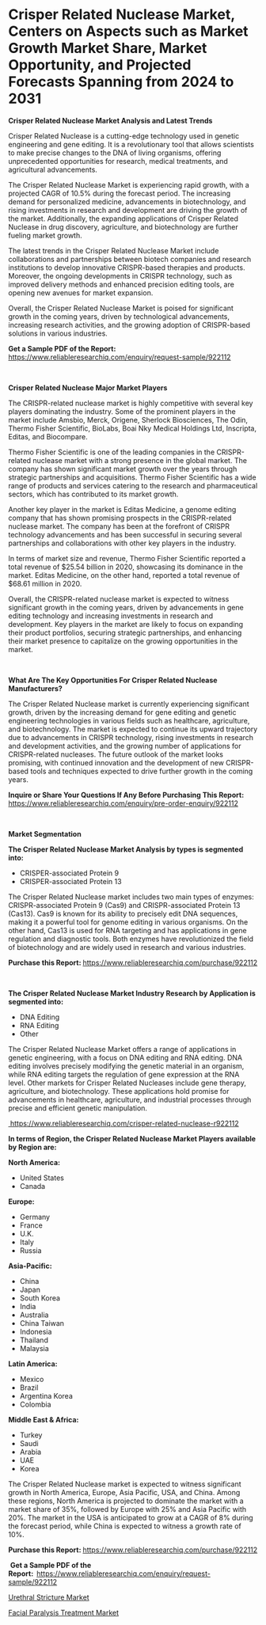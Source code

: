 <p><h1>Crisper Related Nuclease Market, Centers on Aspects such as Market Growth Market Share, Market Opportunity, and Projected Forecasts Spanning from 2024 to 2031</h1></p><p><strong>Crisper Related Nuclease Market Analysis and Latest Trends</strong></p>
<p><p>Crisper Related Nuclease is a cutting-edge technology used in genetic engineering and gene editing. It is a revolutionary tool that allows scientists to make precise changes to the DNA of living organisms, offering unprecedented opportunities for research, medical treatments, and agricultural advancements.</p><p>The Crisper Related Nuclease Market is experiencing rapid growth, with a projected CAGR of 10.5% during the forecast period. The increasing demand for personalized medicine, advancements in biotechnology, and rising investments in research and development are driving the growth of the market. Additionally, the expanding applications of Crisper Related Nuclease in drug discovery, agriculture, and biotechnology are further fueling market growth.</p><p>The latest trends in the Crisper Related Nuclease Market include collaborations and partnerships between biotech companies and research institutions to develop innovative CRISPR-based therapies and products. Moreover, the ongoing developments in CRISPR technology, such as improved delivery methods and enhanced precision editing tools, are opening new avenues for market expansion.</p><p>Overall, the Crisper Related Nuclease Market is poised for significant growth in the coming years, driven by technological advancements, increasing research activities, and the growing adoption of CRISPR-based solutions in various industries.</p></p>
<p><strong>Get a Sample PDF of the Report:&nbsp;</strong> <a href="https://www.reliableresearchiq.com/enquiry/request-sample/922112">https://www.reliableresearchiq.com/enquiry/request-sample/922112</a></p>
<p>&nbsp;</p>
<p><strong>Crisper Related Nuclease Major Market Players</strong></p>
<p><p>The CRISPR-related nuclease market is highly competitive with several key players dominating the industry. Some of the prominent players in the market include Amsbio, Merck, Origene, Sherlock Biosciences, The Odin, Thermo Fisher Scientific, BioLabs, Boai Nky Medical Holdings Ltd, Inscripta, Editas, and Biocompare.</p><p>Thermo Fisher Scientific is one of the leading companies in the CRISPR-related nuclease market with a strong presence in the global market. The company has shown significant market growth over the years through strategic partnerships and acquisitions. Thermo Fisher Scientific has a wide range of products and services catering to the research and pharmaceutical sectors, which has contributed to its market growth.</p><p>Another key player in the market is Editas Medicine, a genome editing company that has shown promising prospects in the CRISPR-related nuclease market. The company has been at the forefront of CRISPR technology advancements and has been successful in securing several partnerships and collaborations with other key players in the industry.</p><p>In terms of market size and revenue, Thermo Fisher Scientific reported a total revenue of $25.54 billion in 2020, showcasing its dominance in the market. Editas Medicine, on the other hand, reported a total revenue of $68.61 million in 2020.</p><p>Overall, the CRISPR-related nuclease market is expected to witness significant growth in the coming years, driven by advancements in gene editing technology and increasing investments in research and development. Key players in the market are likely to focus on expanding their product portfolios, securing strategic partnerships, and enhancing their market presence to capitalize on the growing opportunities in the market.</p></p>
<p>&nbsp;</p>
<p><strong>What Are The Key Opportunities For Crisper Related Nuclease Manufacturers?</strong></p>
<p><p>The Crisper Related Nuclease market is currently experiencing significant growth, driven by the increasing demand for gene editing and genetic engineering technologies in various fields such as healthcare, agriculture, and biotechnology. The market is expected to continue its upward trajectory due to advancements in CRISPR technology, rising investments in research and development activities, and the growing number of applications for CRISPR-related nucleases. The future outlook of the market looks promising, with continued innovation and the development of new CRISPR-based tools and techniques expected to drive further growth in the coming years.</p></p>
<p><strong>Inquire or Share Your Questions If Any Before Purchasing This Report:</strong> <a href="https://www.reliableresearchiq.com/enquiry/pre-order-enquiry/922112">https://www.reliableresearchiq.com/enquiry/pre-order-enquiry/922112</a></p>
<p>&nbsp;</p>
<p><strong>Market Segmentation</strong></p>
<p><strong>The Crisper Related Nuclease Market Analysis by types is segmented into:</strong></p>
<p><ul><li>CRISPER-associated Protein 9</li><li>CRISPER-associated Protein 13</li></ul></p>
<p><p>The Crisper Related Nuclease market includes two main types of enzymes: CRISPR-associated Protein 9 (Cas9) and CRISPR-associated Protein 13 (Cas13). Cas9 is known for its ability to precisely edit DNA sequences, making it a powerful tool for genome editing in various organisms. On the other hand, Cas13 is used for RNA targeting and has applications in gene regulation and diagnostic tools. Both enzymes have revolutionized the field of biotechnology and are widely used in research and various industries.</p></p>
<p><strong>Purchase this Report:&nbsp;</strong><a href="https://www.reliableresearchiq.com/purchase/922112">https://www.reliableresearchiq.com/purchase/922112</a></p>
<p>&nbsp;</p>
<p><strong>The Crisper Related Nuclease Market Industry Research by Application is segmented into:</strong></p>
<p><ul><li>DNA Editing</li><li>RNA Editing</li><li>Other</li></ul></p>
<p><p>The Crisper Related Nuclease Market offers a range of applications in genetic engineering, with a focus on DNA editing and RNA editing. DNA editing involves precisely modifying the genetic material in an organism, while RNA editing targets the regulation of gene expression at the RNA level. Other markets for Crisper Related Nucleases include gene therapy, agriculture, and biotechnology. These applications hold promise for advancements in healthcare, agriculture, and industrial processes through precise and efficient genetic manipulation.</p></p>
<p><a href="https://www.reliableresearchiq.com/crisper-related-nuclease-r922112">&nbsp;https://www.reliableresearchiq.com/crisper-related-nuclease-r922112</a></p>
<p><strong>In terms of Region, the Crisper Related Nuclease Market Players available by Region are:</strong></p>
<p>
    <p> <strong> North America: </strong>
        <ul>
            <li>United States</li>
            <li>Canada</li>
        </ul>
        </p> 
    <p> <strong> Europe: </strong>
        <ul>
            <li>Germany</li>
            <li>France</li>
            <li>U.K.</li>
            <li>Italy</li>
            <li>Russia</li>
        </ul>
        </p> 
    <p> <strong> Asia-Pacific: </strong>
        <ul>
            <li>China</li>
            <li>Japan</li>
            <li>South Korea</li>
            <li>India</li>
            <li>Australia</li>
            <li>China Taiwan</li>
            <li>Indonesia</li>
            <li>Thailand</li>
            <li>Malaysia</li>
        </ul>
        </p> 
    <p> <strong> Latin America: </strong>
        <ul>
            <li>Mexico</li>
            <li>Brazil</li>
            <li>Argentina Korea</li>
            <li>Colombia</li>
        </ul>
        </p> 
    <p> <strong> Middle East & Africa: </strong>
        <ul>
            <li>Turkey</li>
            <li>Saudi</li>
            <li>Arabia</li>
            <li>UAE</li>
            <li>Korea</li>
        </ul>
    </p>
    </p>
<p><p>The Crisper Related Nuclease market is expected to witness significant growth in North America, Europe, Asia Pacific, USA, and China. Among these regions, North America is projected to dominate the market with a market share of 35%, followed by Europe with 25% and Asia Pacific with 20%. The market in the USA is anticipated to grow at a CAGR of 8% during the forecast period, while China is expected to witness a growth rate of 10%.</p></p>
<p><strong>Purchase this Report: </strong><a href="https://www.reliableresearchiq.com/purchase/922112">https://www.reliableresearchiq.com/purchase/922112</a></p>
<p>&nbsp;<strong>Get a Sample PDF of the Report:&nbsp;&nbsp;</strong><a href="https://www.reliableresearchiq.com/enquiry/request-sample/922112">https://www.reliableresearchiq.com/enquiry/request-sample/922112</a></p>
<p><strong></strong></p>
<p><p><a href="https://github.com/nathandecarvalho/Market-Research-Report-List-4/blob/main/urethral-stricture-market.md">Urethral Stricture Market</a></p><p><a href="https://github.com/JosephWillisbXXgf/Market-Research-Report-List-1/blob/main/facial-paralysis-treatment-market.md">Facial Paralysis Treatment Market</a></p></p>